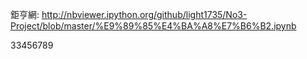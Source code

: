 
鉅亨網:
http://nbviewer.ipython.org/github/light1735/No3-Project/blob/master/%E9%89%85%E4%BA%A8%E7%B6%B2.ipynb

33456789
